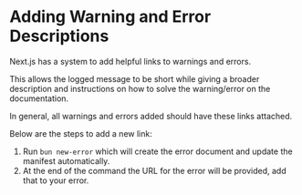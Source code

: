 # Adding Warning and Error Descriptions

Next.js has a system to add helpful links to warnings and errors.

This allows the logged message to be short while giving a broader description and instructions on how to solve the warning/error on the documentation.

In general, all warnings and errors added should have these links attached.

Below are the steps to add a new link:

1. Run `bun new-error` which will create the error document and update the manifest automatically.
2. At the end of the command the URL for the error will be provided, add that to your error.
